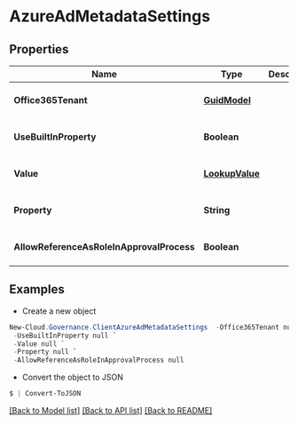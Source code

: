 # AzureAdMetadataSettings
## Properties

Name | Type | Description | Notes
------------ | ------------- | ------------- | -------------
**Office365Tenant** | [**GuidModel**](GuidModel.md) |  | [optional] [default to null]
**UseBuiltInProperty** | **Boolean** |  | [optional] [default to null]
**Value** | [**LookupValue**](LookupValue.md) |  | [optional] [default to null]
**Property** | **String** |  | [optional] [default to null]
**AllowReferenceAsRoleInApprovalProcess** | **Boolean** |  | [optional] [default to null]

## Examples

- Create a new object
```powershell
New-Cloud.Governance.ClientAzureAdMetadataSettings  -Office365Tenant null `
 -UseBuiltInProperty null `
 -Value null `
 -Property null `
 -AllowReferenceAsRoleInApprovalProcess null
```

- Convert the object to JSON
```powershell
$ | Convert-ToJSON
```


[[Back to Model list]](../README.md#documentation-for-models) [[Back to API list]](../README.md#documentation-for-api-endpoints) [[Back to README]](../README.md)

